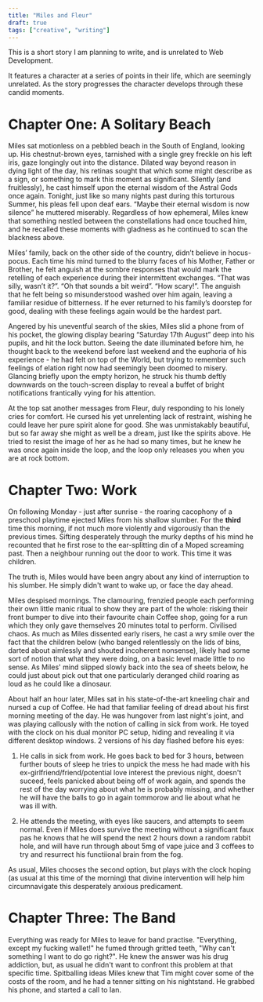 ```yaml
---
title: "Miles and Fleur"
draft: true
tags: ["creative", "writing"]
---
```


This is a short story I am planning to write, and is unrelated to Web Development.

It features a character at a series of points in their life, which are seemingly unrelated. As the story progresses the character develops through these candid moments.

# Chapter One: A Solitary Beach

Miles sat motionless on a pebbled beach in the South of England, looking up. His chestnut-brown eyes, tarnished with a single grey freckle on his left iris, gaze longingly out into the distance. Dilated way beyond reason in dying light of the day, his retinas sought that which some might describe as a sign, or something to mark this moment as significant. Silently (and fruitlessly), he cast himself upon the eternal wisdom of the Astral Gods once again. Tonight, just like so many nights past during this torturous Summer, his pleas fell upon deaf ears. “Maybe their eternal wisdom is now silence” he muttered miserably. Regardless of how ephemeral, Miles knew that something nestled between the constellations had once touched him, and he recalled these moments with gladness as he continued to scan the blackness above.

Miles’ family, back on the other side of the country, didn’t believe in hocus-pocus. Each time his mind turned to the blurry faces of his Mother, Father or Brother, he felt anguish at the sombre responses that would mark the retelling of each experience during their intermittent exchanges. “That was silly, wasn’t it?”. “Oh that sounds a bit weird”. “How scary!”. The anguish that he felt being so misunderstood washed over him again, leaving a familiar residue of bitterness. If he ever returned to his family’s doorstep for good, dealing with these feelings again would be the hardest part.

Angered by his uneventful search of the skies, Miles slid a phone from of his pocket, the glowing display bearing “Saturday 17th August” deep into his pupils, and hit the lock button. Seeing the date illuminated before him, he thought back to the weekend before last weekend and the euphoria of his experience - he had felt on top of the World, but trying to remember such feelings of elation right now had seemingly been doomed to misery. Glancing briefly upon the empty horizon, he struck his thumb deftly downwards on the touch-screen display to reveal a buffet of bright notifications frantically vying for his attention. 

At the top sat another messages from Fleur, duly responding to his lonely cries for comfort. He cursed his yet unrelenting lack of restraint, wishing he could leave her pure spirit alone for good. She was unmistakably beautiful, but so far away she might as well be a dream, just like the spirits above. He tried to resist the image of her as he had so many times, but he knew he was once again inside the loop, and the loop only releases you when you are at rock bottom.

# Chapter Two: Work

On following Monday - just after sunrise - the roaring cacophony of a preschool playtime ejected Miles from his shallow slumber. For the **third** time this morning, if not much more violently and vigorously than the previous times. Sifting desperately through the murky depths of his mind he recounted that he first rose to the ear-splitting din of a Moped screaming past. Then a neighbour running out the door to work. This time it was children.

The truth is, Miles would have been angry about any kind of interruption to his slumber. He simply didn't want to wake up, or face the day ahead. 

Miles despised mornings. The clamouring, frenzied people each performing their own little manic ritual to show they are part of the whole: risking their front bumper to dive into their favourite chain Coffee shop, going for a run which they only gave themselves 20 minutes total to perform. Civilised chaos. As much as Miles dissented early risers, he cast a wry smile over the fact that the children below (who banged relentlessly on the lids of bins, darted about aimlessly and shouted incoherent nonsense), likely had some sort of notion that what they were doing, on a basic level made little to no sense. As Miles' mind slipped slowly back into the sea of sheets below, he could just about pick out that one particularly deranged child roaring as loud as he could like a dinosaur.

About half an hour later, Miles sat in his state-of-the-art kneeling chair and nursed a cup of Coffee. He had that familiar feeling of dread about his first morning meeting of the day. He was hungover from last night's joint, and was playing callously with the notion of calling in sick from work. He toyed with the clock on his dual monitor PC setup, hiding and revealing it via different desktop windows. 2 versions of his day flashed before his eyes:

1) He calls in sick from work. He goes back to bed for 3 hours, between further bouts of sleep he tries to unpick the mess he had made with his ex-girlfriend/friend/potential love interest the previous night, doesn't suceed, feels panicked about being off of work again, and spends the rest of the day worrying about what he is probably missing, and whether he will have the balls to go in again tommorow and lie about what he was ill with.

2) He attends the meeting, with eyes like saucers, and attempts to seem normal. Even if Miles does survive the meeting without a significant faux pas he knows that he will spend the next 2 hours down a random rabbit hole, and will have run through about 5mg of vape juice and 3 coffees to try and resurrect his functiional brain from the fog.

As usual, Miles chooses the second option, but plays with the clock hoping (as usual at this time of the morning) that divine intervention will help him circumnavigate this desperately anxious predicament.

# Chapter Three: The Band

Everything was ready for Miles to leave for band practise. "Everything, except my fucking wallet!" he fumed through gritted teeth, "Why can't something I want to do go right?". He knew the answer was his drug addiction, but, as usual he didn't want to confront this problem at that specific time. Spitballing ideas Miles knew that Tim might cover some of the costs of the room, and he had a tenner sitting on his nightstand. He grabbed his phone, and started a call to Ian.


